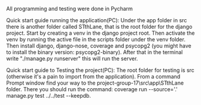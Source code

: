 All programming and testing were done in Pycharm

Quick start guide running the application(PC):
Under the app folder in src there is another folder called STthLane, that is the root folder for the django project.
Start by creating a venv in the django project root.
Then activate the venv by running the active file in the scripts folder under the venv folder.
Then install django, django-nose, coverage and psycopg2 (you might have to install the binary version: psycopg2-binary).
After that in the terminal write "./manage.py runserver" this will run the server.


Quick start guide to Testing the project(PC):
The root folder for testing is src (otherwise it's a pain to import from the application).
From a command Prompt window find your way to the project-group-17\src\app\STthLane folder.
There you should run the command: coverage run --source='.' manage.py test ../../test --keepdb.